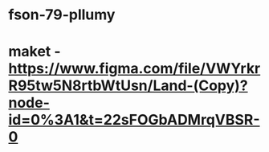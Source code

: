 # fson-79-pllumy

# maket - https://www.figma.com/file/VWYrkrR95tw5N8rtbWtUsn/Land-(Copy)?node-id=0%3A1&t=22sFOGbADMrqVBSR-0
